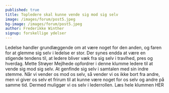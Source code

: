 ```yaml
---
published: true
title: Topledere skal kunne vende sig mod sig selv
image: /images/forum/post5.jpeg
bg-image: /images/forum/post5.jpeg
author: Frederikke Winther
signup: forskellige ydelser
---
```


Ledelse handler grundlæggende om at være noget for den anden, og faren for at glemme sig selv i ledelse er stor. Der synes endda at være en stigende tendens til, at ledere bliver væk fra sig selv i travlhed, pres og hverdag. Mette Strøyer Mejlhede opfordrer i denne klumme ledere til at vende sig mod sig selv. At genfinde sig selv i samtalen med sin indre stemme. Når vi vender os mod os selv, så vender vi os ikke bort fra andre, men vi giver os selv et frirum til at kunne være noget for os selv og andre på samme tid. Dermed muliggør vi os selv i lederrollen. Læs hele klummen HER